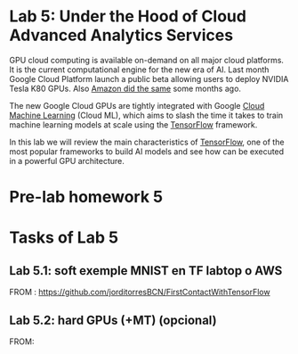 # Lab 5: Under the Hood of Cloud Advanced Analytics Services

GPU cloud computing is available on-demand on all major cloud platforms. It is the current computational engine for the new era of AI.  Last month Google Cloud Platform launch a public beta allowing users to deploy NVIDIA Tesla K80 GPUs. Also [Amazon did the same](https://aws.amazon.com/hpc/) some months ago. 

The new Google Cloud GPUs are tightly integrated with Google [Cloud Machine Learning](https://cloud.google.com/ml/) (Cloud ML), which aims to slash the time it takes to train machine learning models at scale using the [TensorFlow](https://www.tensorflow.org) framework.

In this lab we will review the main characteristics of [TensorFlow](https://www.tensorflow.org), one of the most popular frameworks to build AI models and see how can be executed in a powerful GPU architecture. 
#  Pre-lab homework 5

#  Tasks of Lab 5

## Lab 5.1: soft exemple MNIST en TF labtop o AWS


FROM : https://github.com/jorditorresBCN/FirstContactWithTensorFlow


## Lab 5.2: hard  GPUs (+MT)  (opcional)


FROM: 
